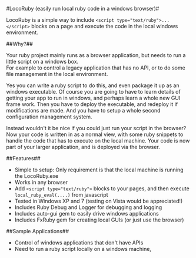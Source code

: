 #LocoRuby (easily run local ruby code in a windows browser)#

LocoRuby is a simple way to include `<script type="text/ruby">...</script>` blocks on a 
page and execute the code in the local windows environment.

##Why?##

Your ruby project mainly runs as a browser application, but needs to run a little script on a windows box.  
For example to control a legacy application that has no API, or to do some file management in the local environment.

Yes you can write a ruby script to do this, and even package it up as an windows executable.  Of course you are 
going to have to learn details of getting your app to run in windows, and perhaps learn a whole new GUI frame work.
Then you have to deploy the executable, and redeploy it if modifications are made.  And you have to 
setup a whole second configuration management system.

Instead wouldn't it be nice if you could just run your script in the browser?  Now your code is written in as a 
normal view, with some ruby snippets to handle the code that has to execute on the local machine.  Your code is
now part of your larger application, and is deployed via the browser.

##Features##

* Simple to setup:  Only requirement is that the local machine is running the LocoRuby.exe
* Works in any browser
* Add `<script type="text/ruby">` blocks to your pages, and then execute `local_ruby_eval(....)` from javascript
* Tested in Windows XP and 7 (testing on Vista would be appreciated!)
* Includes Ruby Debug and Logger for debugging and logging 
* Includes auto-gui gem to easily drive windows applications
* Includes FxRuby gem for creating local GUIs (or just use the browser)


##Sample Applications##

* Control of windows applications that don't have APIs
* Need to run a ruby script locally on a windows machine, 
